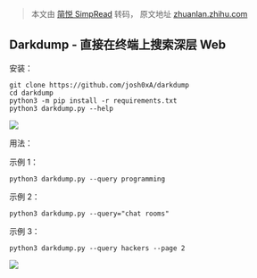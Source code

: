 > 本文由 [简悦 SimpRead](http://ksria.com/simpread/) 转码， 原文地址 [zhuanlan.zhihu.com](https://zhuanlan.zhihu.com/p/351008197)

**Darkdump - 直接在终端上搜索深层 Web**
-----------------------------

安装：

```
git clone https://github.com/josh0xA/darkdump
cd darkdump
python3 -m pip install -r requirements.txt
python3 darkdump.py --help

```

![](https://pic4.zhimg.com/v2-67409afedb84425b36802e227a767603_r.jpg)

用法：

示例 1：

```
python3 darkdump.py --query programming

```

示例 2：

```
python3 darkdump.py --query="chat rooms"

```

示例 3：

```
python3 darkdump.py --query hackers --page 2

```

![](https://pic4.zhimg.com/v2-ed4a59554f5ef9924f5350e28b80597f_r.jpg)